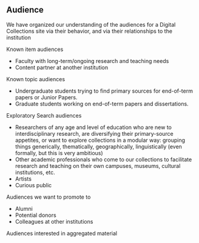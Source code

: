 ## Audience

We have organized our understanding of the audiences for a Digital Collections site via their behavior, and via their relationships to the institution

Known item audiences
* Faculty with long-term/ongoing research and teaching needs
* Content partner at another institution

Known topic audiences
* Undergraduate students trying to find primary sources for end-of-term papers or Junior Papers.
* Graduate students working on end-of-term papers and dissertations.

Exploratory Search audiences
* Researchers of any age and level of education who are new to interdisciplinary research, are diversifying their primary-source appetites, or want to explore collections in a modular way: grouping things generically, thematically, geographically, linguistically (even formally, but this is very ambitious)
* Other academic professionals who come to our collections to facilitate research and teaching on their own campuses, museums, cultural institutions, etc.
* Artists
* Curious public

Audiences we want to promote to
* Alumni
* Potential donors
* Colleagues at other institutions

Audiences interested in aggregated material
